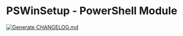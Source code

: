 # PSWinSetup - PowerShell Module

[![Generate CHANGELOG.md](https://github.com/jimbrig/PSWinSetup/actions/workflows/git-cliff.yml/badge.svg?branch=main)](https://github.com/jimbrig/PSWinSetup/actions/workflows/git-cliff.yml)
